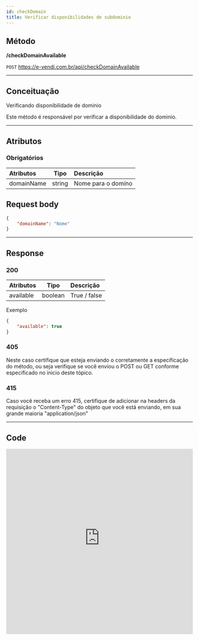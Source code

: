 ```yaml
---
id: checkDomain
title: Verificar disponibilidades de subdominio
---
```


## Método

**/checkDomainAvailable**

`POST` https://e-vendi.com.br/api/checkDomainAvailable

---

## Conceituação 

Verificando disponibilidade de dominio

Este método é responsável por verificar a disponibilidade do dominio.

---

## Atributos

### Obrigatórios

| Atributos | Tipo | Descrição |
| :-- | :-: | :-- |
| domainName | string | Nome para o domíno |

## Request body

```json
{
    "domainName": "Nome"
}
```

---

## Response

### 200

| Atributos | Tipo | Descrição |
| :-- | :-: | :-- |
| available | boolean | True / false |

Exemplo

```json
{
    "available": true
}
```

### 405

Neste caso certifique que esteja enviando o corretamente a especificação do método, ou seja verifique se você enviou o POST ou GET conforme especificado no inicio deste tópico.

### 415

Caso você receba um erro 415, certifique de adicionar na headers da requisição o "Content-Type" do objeto que você está enviando, em sua grande maioria "application/json"

---

## Code

<iframe src="https://raw.githubusercontent.com/e-vendi/e-vendi-docs/main/json-examples/checkDomain.json" frameborder="0" scrolling="no" width="100%" height="500px" seamless></iframe>
